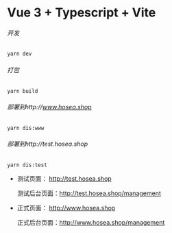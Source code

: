 # Vue 3 + Typescript + Vite

###### 开发

`yarn dev`

###### 打包

`yarn build`

###### 部署到http://www.hosea.shop

`yarn dis:www`

###### 部署到http://test.hosea.shop

`yarn dis:test`

- 测试页面： http://test.hosea.shop

  测试后台页面：http://test.hosea.shop/management

- 正式页面： http://www.hosea.shop

  正式后台页面：http://www.hosea.shop/management
